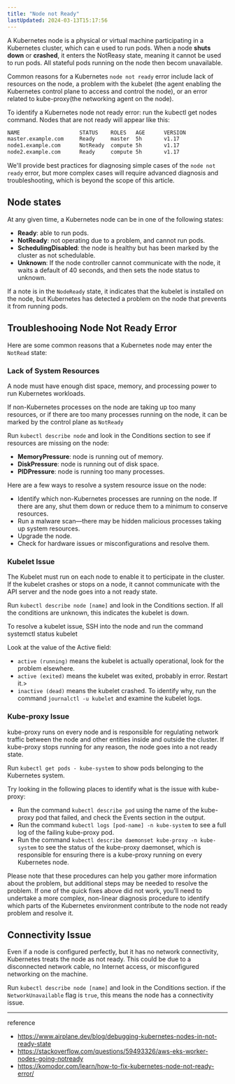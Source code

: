 ```yaml
---
title: "Node not Ready"
lastUpdated: 2024-03-13T15:17:56
---
```


A Kubernetes node is a physical or virtual machine participating in a Kubernetes cluster, which can e used to run pods. When a node **shuts down** or **crashed**, it enters the NotReasy state, meaning it cannot be used to run pods. All stateful pods running on the node then becom unavailable.

Common reasons for a Kubernetes `node not ready` error include lack of resources on the node, a problem with the kubelet (the agent enabling the Kubernetes control plane to access and control the node), or an error related to kube-proxy(the networking agent on the node).

To identify a Kubernetes node not ready error: run the kubectl get nodes command. Nodes that are not ready will appear like this:

```bash
NAME                   STATUS    ROLES   AGE      VERSION
master.example.com     Ready     master  5h       v1.17
node1.example.com      NotReady  compute 5h       v1.17
node2.example.com      Ready     compute 5h       v1.17
```

We'll provide best practices for diagnosing simple cases of the `node not ready` error, but more complex cases will require advanced diagnosis and troubleshooting, which is beyond the scope of this article.

## Node states

At any given time, a Kubernetes node can be in one of the following states:

- **Ready**: able to run pods.
- **NotReady**: not operating due to a problem, and cannot run pods.
- **SchedulingDisabled**: the node is healthy but has been marked by the cluster as not schedulable.
- **Unknown**: If the node controller cannot communicate with the node, it waits a default of 40 seconds, and then sets the node status to unknown.

If a note is in the `NodeReady` state, it indicates that the kubelet is installed on the node, but Kubernetes has detected a problem on the node that prevents it from running pods.

## Troubleshooing Node Not Ready Error

Here are some common reasons that a Kubernetes node may enter the `NotRead` state:

### Lack of System Resources

A node must have enough dist space, memory, and processing power to run Kubernetes workloads.

If non-Kubernetes processes on the node are taking up too many resources, or if there are too many processes running on the node, it can be marked by the control plane as `NotReady`

Run `kubectl describe node` and look in the Conditions section to see if resources are missing on the node:
- **MemoryPressure**: node is running out of memory.
- **DiskPressure**: node is running out of disk space.
- **PIDPressure**: node is running too many processes.
  
Here are a few ways to resolve a system resource issue on the node:

- Identify which non-Kubernetes processes are running on the node. If there are any, shut them down or reduce them to a minimum to conserve resources.
- Run a malware scan—there may be hidden malicious processes taking up system resources.
- Upgrade the node.
- Check for hardware issues or misconfigurations and resolve them.

### Kubelet Issue

The Kubelet must run on each node to enable it to perticipate in the cluster. If the kubelet crashes or stops on a node, it cannot communicate with the API server and the node goes into a not ready state.

Run `kubectl describe node [name]` and look in the Conditions section. If all the conditions are unknown, this indicates the kubelet is down.

To resolve a kubelet issue, SSH into the node and run the command systemctl status kubelet

Look at the value of the Active field:

- `active (running)` means the kubelet is actually operational, look for the problem elsewhere.
- `active (exited)` means the kubelet was exited, probably in error. Restart it.>
- `inactive (dead)` means the kubelet crashed. To identify why, run the command `journalctl -u kubelet` and examine the kubelet logs.

### Kube-proxy Issue

kube-proxy runs on every node and is responsible for regulating network traffic between the node and other entities inside and outside the cluster. If kube-proxy stops running for any reason, the node goes into a not ready state.

Run `kubectl get pods - kube-system` to show pods belonging to the Kubernetes system.

Try looking in the following places to identify what is the issue with kube-proxy:

- Run the command `kubectl describe pod` using the name of the kube-proxy pod that failed, and check the Events section in the output.
- Run the command `kubectl logs [pod-name] -n kube-system` to see a full log of the failing kube-proxy pod.
- Run the command `kubectl describe daemonset kube-proxy -n kube-system` to see the status of the kube-proxy daemonset, which is responsible for ensuring there is a kube-proxy running on every Kubernetes node.
  
Please note that these procedures can help you gather more information about the problem, but additional steps may be needed to resolve the problem. If one of the quick fixes above did not work, you’ll need to undertake a more complex, non-linear diagnosis procedure to identify which parts of the Kubernetes environment contribute to the node not ready problem and resolve it.

## Connectivity Issue

Even if a node is configured perfectly, but it has no network connectivity, Kubernetes treats the node as not ready. This could be due to a disconnected network cable, no Internet access, or misconfigured networking on the machine.

Run `kubectl describe node [name]` and look in the Conditions section. if the `NetworkUnavailable` flag is `true`, this means the node has a connectivity issue.

---
reference
- https://www.airplane.dev/blog/debugging-kubernetes-nodes-in-not-ready-state
- https://stackoverflow.com/questions/59493326/aws-eks-worker-nodes-going-notready
- https://komodor.com/learn/how-to-fix-kubernetes-node-not-ready-error/